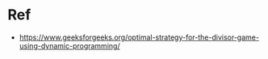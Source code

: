 # Ref

- https://www.geeksforgeeks.org/optimal-strategy-for-the-divisor-game-using-dynamic-programming/
